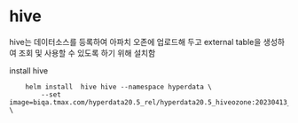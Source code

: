 # hive

hive는 데이터소스를 등록하여 아파치 오존에 업로드해 두고 external table을 생성하여 조회 및 사용할 수 있도록 하기 위해 설치함

install hive

```
	helm install  hive hive --namespace hyperdata \
        --set image=biqa.tmax.com/hyperdata20.5_rel/hyperdata20.5_hiveozone:20230413_v1 \
```